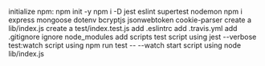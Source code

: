 initialize npm: npm init -y
npm i -D jest eslint supertest nodemon
npm i express mongoose dotenv bcryptjs jsonwebtoken cookie-parser
create a lib/index.js
create a test/index.test.js
add .eslintrc
add .travis.yml
add .gitignore
ignore node_modules
add scripts
test script using jest --verbose
test:watch script using npm run test -- --watch
start script using node lib/index.js
